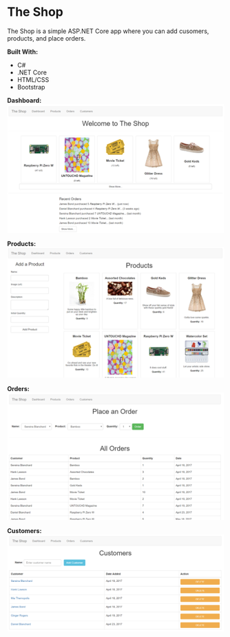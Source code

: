 # The Shop

The Shop is a simple ASP.NET Core app where you can add cusomers, products, and place orders.

__Built With:__ 
  * C#
  * .NET Core
  * HTML/CSS
  * Bootstrap

__Dashboard:__
![The Shop - Dashboard](https://github.com/Ziyal/TheShop/blob/master/Screenshots/shop1.png "The Shop - Dashboard")

__Products:__
![The Shop - Products](https://github.com/Ziyal/TheShop/blob/master/Screenshots/shop2.png "The Shop - Products")

__Orders:__
![The Shop - Orders](https://github.com/Ziyal/TheShop/blob/master/Screenshots/shop3.png "The Shop - Orders")

__Customers:__
![The Shop - Customers](https://github.com/Ziyal/TheShop/blob/master/Screenshots/shop4.png "The Shop - Customers")